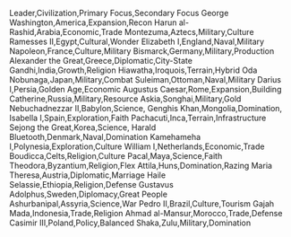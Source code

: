 Leader,Civilization,Primary Focus,Secondary Focus
George Washington,America,Expansion,Recon
Harun al-Rashid,Arabia,Economic,Trade
Montezuma,Aztecs,Military,Culture
Ramesses II,Egypt,Cultural,Wonder
Elizabeth I,England,Naval,Military
Napoleon,France,Culture,Military
Bismarck,Germany,Military,Production
Alexander the Great,Greece,Diplomatic,City-State
Gandhi,India,Growth,Religion
Hiawatha,Iroquois,Terrain,Hybrid
Oda Nobunaga,Japan,Military,Combat
Suleiman,Ottoman,Naval,Military
Darius I,Persia,Golden Age,Economic
Augustus Caesar,Rome,Expansion,Building
Catherine,Russia,Military,Resource
Askia,Songhai,Military,Gold
Nebuchadnezzar II,Babylon,Science,
Genghis Khan,Mongolia,Domination,
Isabella I,Spain,Exploration,Faith
Pachacuti,Inca,Terrain,Infrastructure
Sejong the Great,Korea,Science,
Harald Bluetooth,Denmark,Naval,Domination
Kamehameha I,Polynesia,Exploration,Culture
William I,Netherlands,Economic,Trade
Boudicca,Celts,Religion,Culture
Pacal,Maya,Science,Faith
Theodora,Byzantium,Religion,Flex
Attila,Huns,Domination,Razing
Maria Theresa,Austria,Diplomatic,Marriage
Haile Selassie,Ethiopia,Religion,Defense
Gustavus Adolphus,Sweden,Diplomacy,Great People
Ashurbanipal,Assyria,Science,War
Pedro II,Brazil,Culture,Tourism
Gajah Mada,Indonesia,Trade,Religion
Ahmad al-Mansur,Morocco,Trade,Defense
Casimir III,Poland,Policy,Balanced
Shaka,Zulu,Military,Domination
